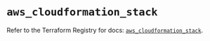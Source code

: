 # `aws_cloudformation_stack`

Refer to the Terraform Registry for docs: [`aws_cloudformation_stack`](https://registry.terraform.io/providers/hashicorp/aws/5.89.0/docs/resources/cloudformation_stack).
